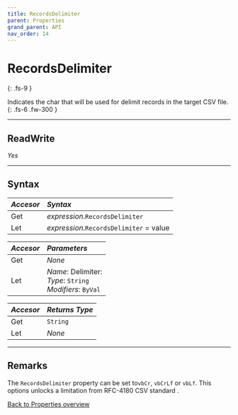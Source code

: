 ```yaml
---
title: RecordsDelimiter
parent: Properties
grand_parent: API
nav_order: 14
---
```


# RecordsDelimiter
{: .fs-9 }

Indicates the char that will be used for delimit records in the target CSV file.
{: .fs-6 .fw-300 }

---

## ReadWrite

_Yes_

---

## Syntax

|**_Accesor_**|**_Syntax_**|
|:----------|:----------|
|Get|*expression*.`RecordsDelimiter`|
|Let|*expression*.`RecordsDelimiter` = value|

|**_Accesor_**|**_Parameters_**|
|:----------|:----------|
|Get|_None_|
|Let|*Name*: Delimiter:<br>*Type*: `String`<br>*Modifiers*: `ByVal`|

|**_Accesor_**|**_Returns Type_**|
|:----------|:----------|
|Get|`String`|
|Let|_None_|

---

## Remarks

The `RecordsDelimiter` property can be set to`vbCr`, `vbCrLf` or `vbLf`. This options unlocks a limitation from RFC-4180 CSV standard .

[Back to Properties overview](https://ws-garcia.github.io/VBA-CSV-interface/api/properties/)